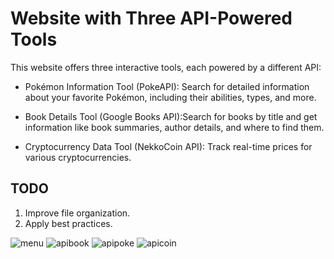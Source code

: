 # Website with Three API-Powered Tools

This website offers three interactive tools, each powered by a different API:


- Pokémon Information Tool (PokeAPI): Search for detailed information about your favorite Pokémon, including their abilities, types, and more.

- Book Details Tool (Google Books API):Search for books by title and get information like book summaries, author details, and where to find them.

- Cryptocurrency Data Tool (NekkoCoin API): Track real-time prices for various cryptocurrencies.

## TODO
1. Improve file organization.
2. Apply best practices.

![menu](https://github.com/Acosta01-dev/API-Collection-Tools/assets/79601880/f837afac-038f-45c8-987d-4cd31fe6ec4c)
![apibook](https://github.com/Acosta01-dev/API-Collection-Tools/assets/79601880/dedca387-f377-4316-a5b5-3e473b304d3c)
![apipoke](https://github.com/Acosta01-dev/API-Collection-Tools/assets/79601880/fd435221-19eb-4a9d-9fac-3d2b0f119d5e)
![apicoin](https://github.com/Acosta01-dev/API-Collection-Tools/assets/79601880/c19d4381-4cee-4714-abee-47e17b113f28)

